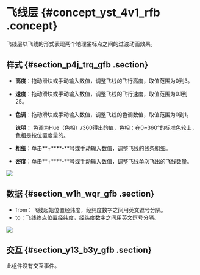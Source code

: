 # 飞线层 {#concept_yst_4v1_rfb .concept}

飞线层以飞线的形式表现两个地理坐标点之间的过渡动画效果。

## 样式 {#section_p4j_trq_gfb .section}

-   **高度**：拖动滑块或手动输入数值，调整飞线的飞行高度，取值范围为0到3。
-   **速度**：拖动滑块或手动输入数值，调整飞线的飞行速度，取值范围为0.1到25。
-   **色调**：拖动滑块或手动输入数值，调整飞线的色调数值，取值范围为0到1。

    **说明：** 色调为Hue（色相）/360得出的值，色相：在0~360°的标准色轮上，色相是按位置度量的。

-   **粗细**：单击**+****-**号或手动输入数值，调整飞线的线条粗细。
-   **密度**：单击**+****-**号或手动输入数值，调整飞线单次飞出的飞线数量。

![](http://static-aliyun-doc.oss-cn-hangzhou.aliyuncs.com/assets/img/41625/155373640021498_zh-CN.png)

## 数据 {#section_w1h_wqr_gfb .section}

-   from：飞线起始位置经纬度，经纬度数字之间用英文逗号分隔。
-   to：飞线终点位置经纬度，经纬度数字之间用英文逗号分隔。

![](http://static-aliyun-doc.oss-cn-hangzhou.aliyuncs.com/assets/img/41625/155373640021499_zh-CN.png)

## 交互 {#section_y13_b3y_gfb .section}

此组件没有交互事件。

